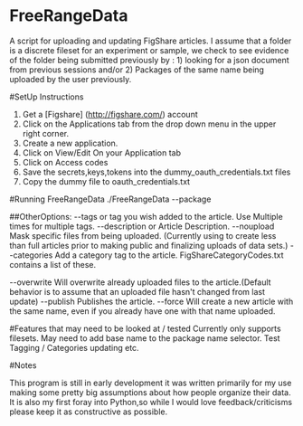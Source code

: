 FreeRangeData
=============

A script for uploading and updating FigShare articles. I assume that a folder is a discrete fileset for an experiment or sample, we check to see evidence of the folder being submitted previously by : 1) looking for a json document from previous sessions and/or 2) Packages of the same name being uploaded by the user previously. 



#SetUp Instructions
1. Get a [Figshare] (http://figshare.com/)  account 
2. Click on the Applications tab from the drop down menu in the upper right corner.
3. Create a new application. 
4. Click on View/Edit On your Application tab
5. Click on Access codes
6. Save the secrets,keys,tokens into the dummy\_oauth\_credentials.txt files
7. Copy the dummy file to oauth_credentials.txt

#Running FreeRangeData
./FreeRangeData --package <folder>

##OtherOptions:
  --tags <text> or <file> tag you wish added to the article. Use Multiple times for multiple tags.
  --description <file> or <text> Article Description.
  --noupload <pattern> Mask specific files from being uploaded. (Currently using to create less than full articles prior to making public and finalizing uploads of data sets.)
  --categories <int> Add a category tag to the article. FigShareCategoryCodes.txt contains a list of these. 
  
  --overwrite Will overwrite already uploaded files to the article.(Default behavior is to assume that an uploaded file hasn't changed from last update)
  --publish Publishes the article. 
  --force Will create a new article with the same name, even if you already have one with that name uploaded.




#Features that may need to be looked at / tested 
Currently only supports filesets. 
May need to add base name to the package name selector. 
Test Tagging / Categories updating etc. 


#Notes

This program is still in early development it was written primarily for my use making some pretty big assumptions about how people organize their data. It is also my first foray into Python,so while I would love feedback/criticisms please keep it as constructive as possible. 
